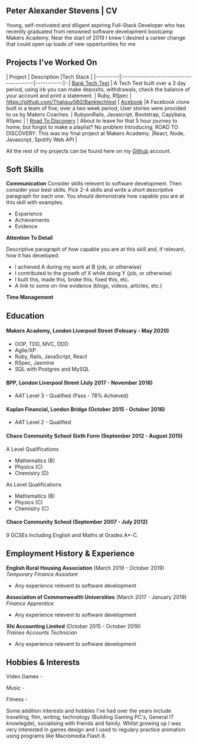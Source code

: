 ## Peter Alexander Stevens | CV

Young, self-motivated and diligent aspiring Full-Stack Developer who has recently graduated from renowned software development bootcamp Makers Academy. Near the start of 2019 I knew I desired a career change that could open up loads of new oppertunities for me 

<!-- A sentence about who and what you are. Then a sentence about what you've achieved. And then a sentence about what exictes you about tech. -->

## Projects I've Worked On 

| Project  |      Description                         |Tech Stack | 
|----------|:----------------------------------------:|-----------:|-
| [Bank Tech Test](https://github.com/Thatguy560/Banktechtest) | A Tech Test built over a 3 day period, using irb you can make deposits, withdrawals, check the balance of your account and print a statement. | Ruby, RSpec      | https://github.com/Thatguy560/Banktechtest
| [Acebook](https://github.com/Thatguy560/acebook-5Makerteers) |A Facebook clone built in a team of five, over a two week period, User stories were provided to us by Makers Coaches.                              |  RubyonRails, Javascript, Bootstrap, Capybara, RSpec |
| [Road To Discovery](https://github.com/Team-react/Playlist_App) | About to leave for that 5 hour journey to home, but forgot to make a playlist? No problem Introducing: ROAD TO DISCOVERY. This was my final project at Makers Academy.                                                 |React, Node, Javascript, Spotify Web API | 

All the rest of my projects can be found here on my [Github](https://github.com/Thatguy560?tab=repositories) account.

## Soft Skills

**Communication** Consider skills relevent to software development. Then consider your best skills. Pick 2-4 skills and write a short descriptive paragraph for each one. You should demonstrate how capable you are at this skill with examples.

- Experience
- Achievements
- Evidence

**Attention To Detail**

Descriptive paragraph of how capable you are at this skill and, if relevant, how it has developed.

- I achieved A during my work at B (job, or otherwise)
- I contributed to the growth of X while doing Y (job, or otherwise)
- I built this, made this, broke this, fixed this, etc.
- A link to some on-line evidence (blogs, videos, articles, etc.)

**Time Management**

## Education

#### Makers Academy, London Liverpool Street (Febuary - May 2020)

- OOP, TDD, MVC, DDD
- Agile/XP
- Ruby, Rails, JavaScript, React 
- RSpec, Jasmine
- SQL with Postgres and MySQL

#### BPP, London Liverpool Street (July 2017 - November 2018)

- AAT Level 3 - Qualified (Pass - 78% Achieved)

#### Kaplan Financial, London Bridge (October 2015 - October 2016)

- AAT Level 2 - Qualified

#### Chace Community School Sixth Form (September 2012 - August 2015)

A Level Qualifications

- Mathematics (B)
- Physics (C)
- Chemistry (D)

As Level Qualifications

- Mathematics (B)
- Physics (C)
- Chemistry (C)

#### Chace Community School (September 2007 - July 2012)

9 GCSEs Including English and Maths at Grades A*-C.

## Employment History & Experience

**English Rural Housing Association** (March 2019 - October 2019)    
*Temporary Finance Assistant*

- Any experience relevent to software development

**Association of Commonwealth Universities** (March 2017 - January 2019)   
*Finance Apprentice*

- Any experience relevent to software development

**Xhi Accounting Limited** (October 2015 - October 2016)   
*Trainee Accounts Technician*

- Any experience relevent to software development

## Hobbies & Interests

Video Games - 

Music - 

Fitness - 

Some addition interests and hobbies I've had over the years include travelling, film, writing, technology (Building Gaming PC's, General IT knowlegde), socialising with friends and family. Whilst growing up I was very interested in games design and I used to regulary practice animation using programs like Macromedia Flash 8. 


